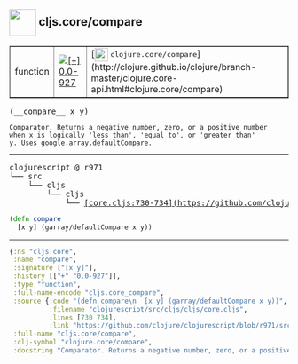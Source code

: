 ## <img width="48px" valign="middle" src="http://i.imgur.com/Hi20huC.png"> cljs.core/compare

 <table border="1">
<tr>
<td>function</td>
<td><a href="https://github.com/cljsinfo/api-refs/tree/0.0-927"><img valign="middle" alt="[+] 0.0-927" src="https://img.shields.io/badge/+-0.0--927-lightgrey.svg"></a> </td>
<td>
[<img height="24px" valign="middle" src="http://i.imgur.com/1GjPKvB.png"> <samp>clojure.core/compare</samp>](http://clojure.github.io/clojure/branch-master/clojure.core-api.html#clojure.core/compare)
</td>
</tr>
</table>

 <samp>
(__compare__ x y)<br>
</samp>

```
Comparator. Returns a negative number, zero, or a positive number
when x is logically 'less than', 'equal to', or 'greater than'
y. Uses google.array.defaultCompare.
```

---

 <pre>
clojurescript @ r971
└── src
    └── cljs
        └── cljs
            └── <ins>[core.cljs:730-734](https://github.com/clojure/clojurescript/blob/r971/src/cljs/cljs/core.cljs#L730-L734)</ins>
</pre>

```clj
(defn compare
  [x y] (garray/defaultCompare x y))
```


---

```clj
{:ns "cljs.core",
 :name "compare",
 :signature ["[x y]"],
 :history [["+" "0.0-927"]],
 :type "function",
 :full-name-encode "cljs.core_compare",
 :source {:code "(defn compare\n  [x y] (garray/defaultCompare x y))",
          :filename "clojurescript/src/cljs/cljs/core.cljs",
          :lines [730 734],
          :link "https://github.com/clojure/clojurescript/blob/r971/src/cljs/cljs/core.cljs#L730-L734"},
 :full-name "cljs.core/compare",
 :clj-symbol "clojure.core/compare",
 :docstring "Comparator. Returns a negative number, zero, or a positive number\nwhen x is logically 'less than', 'equal to', or 'greater than'\ny. Uses google.array.defaultCompare."}

```
